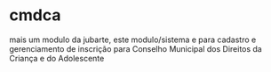 # cmdca

mais um modulo da jubarte, este modulo/sistema e para cadastro e gerenciamento  de inscrição para Conselho Municipal dos Direitos da Criança e do Adolescente